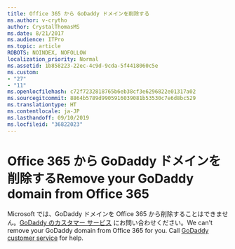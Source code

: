 ```yaml
---
title: Office 365 から GoDaddy ドメインを削除する
ms.author: v-crytho
author: CrystalThomasMS
ms.date: 8/21/2017
ms.audience: ITPro
ms.topic: article
ROBOTS: NOINDEX, NOFOLLOW
localization_priority: Normal
ms.assetid: 1b858223-22ec-4c9d-9cda-5f4418060c5e
ms.custom:
- "27"
- "11"
ms.openlocfilehash: c72f7232818765b6eb38cf3e6296822e01317a02
ms.sourcegitcommit: 8864b5789d9905916039081b53530c7e6d8bc529
ms.translationtype: HT
ms.contentlocale: ja-JP
ms.lasthandoff: 09/10/2019
ms.locfileid: "36822023"
---
```

# <a name="remove-your-godaddy-domain-from-office-365"></a><span data-ttu-id="8b2b7-102">Office 365 から GoDaddy ドメインを削除する</span><span class="sxs-lookup"><span data-stu-id="8b2b7-102">Remove your GoDaddy domain from Office 365</span></span>

<span data-ttu-id="8b2b7-p101">Microsoft では、GoDaddy ドメインを Office 365 から削除することはできません。[GoDaddy のカスタマー サービス](https://aka.ms/contact-godaddy) にお問い合わせください。</span><span class="sxs-lookup"><span data-stu-id="8b2b7-p101">We can't remove your GoDaddy domain from Office 365 for you. Call [GoDaddy customer service](https://aka.ms/contact-godaddy) for help.</span></span>
  
